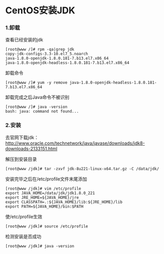 # CentOS安装JDK

### 1.卸载

查看已经安装的jdk

```
[root@www /]# rpm -qa|grep jdk
copy-jdk-configs-3.3-10.el7_5.noarch
java-1.8.0-openjdk-1.8.0.181-7.b13.el7.x86_64
java-1.8.0-openjdk-headless-1.8.0.181-7.b13.el7.x86_64
```

卸载命令

```
[root@www /]# yum -y remove java-1.8.0-openjdk-headless-1.8.0.181-7.b13.el7.x86_64
```

卸载完成之后Java命令不被识别

```
[root@www /]# java -version 
bash: java: command not found...
```

### 2.安装

去官网下载jdk：http://www.oracle.com/technetwork/java/javase/downloads/jdk8-downloads-2133151.html

解压到安装目录

```
[root@www /jdk]# tar -zxvf jdk-8u221-linux-x64.tar.gz -C /data/jdk/
```

安装完毕之后在/etc/profile文件末尾添加

```
[root@www /jdk]# vim /etc/profile
export JAVA_HOME=/data/jdk/jdk1.8.0_221
export JRE_HOME=${JAVA_HOME}/jre
export CLASSPATH=.:${JAVA_HOME}/lib:${JRE_HOME}/lib
export PATH=${JAVA_HOME}/bin:$PATH
```

使/etc/profile生效

```
[root@www /jdk]# source /etc/profile
```

检测安装是否成功

```
[root@www /jdk]# java -version
```


